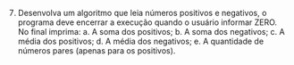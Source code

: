 7. Desenvolva um algoritmo que leia números positivos e negativos, o programa deve
encerrar a execução quando o usuário informar ZERO. No final imprima:
a. A soma dos positivos;
b. A soma dos negativos;
c. A média dos positivos;
d. A média dos negativos;
e. A quantidade de números pares (apenas para os positivos).
